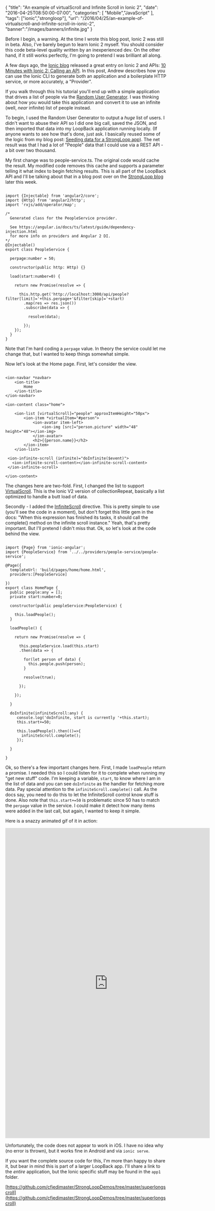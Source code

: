 
{
	"title": "An example of virtualScroll and Infinite Scroll in Ionic 2",
	"date": "2016-04-25T08:50:00-07:00",
	"categories": [
		"Mobile","JavaScript"
	],
	"tags": ["ionic","strongloop"],
	"url": "/2016/04/25/an-example-of-virtualscroll-and-infinite-scroll-in-ionic-2",
	"banner":"/images/banners/infinite.jpg"
}

Before I begin, a warning. At the time I wrote this blog post, Ionic 2 was still in beta. Also, I've barely begun to learn Ionic 2 myself. You should consider this code beta-level quality written by an inexperienced dev. On the other hand, if it still works perfectly, I'm going to pretend I was brilliant all along.

<!--more-->

A few days ago, the [Ionic blog](http://blog.ionic.io) released a great entry on Ionic 2 and APIs: [10 Minutes with Ionic 2: Calling an API](http://blog.ionic.io/10-minutes-with-ionic-2-calling-an-api/). In this post, Andrew describes how you can use the Ionic CLI to generate both an application and a boilerplate HTTP service, or more accurately, a "Provider". 

If you walk through this his tutorial you'll end up with a simple application that drives a list of people via the [Random User Generator](https://randomuser.me/). I was thinking about how you would take this application and convert it to use an infinite (well, *near* infinite) list of people instead. 

To begin, I used the Random User Generator to output a *huge* list of users. I didn't want to abuse their API so I did one big call, saved the JSON, and then imported that data into my LoopBack application running locally. (If anyone wants to see how that's done, just ask. I basically reused some of the logic from my blog post: [Seeding data for a StrongLoop app](https://www.raymondcamden.com/2016/01/06/seeding-data-for-a-strongloop-app/)). The net result was that I had a lot of "People" data that I could use via a REST API - a bit over two thousand.

My first change was to people-service.ts. The original code would cache the result. My modified code removes this cache and supports a parameter telling it what index to begin fetching results. This is all part of the LoopBack API and I'll be talking about that in a blog post over on the [StrongLoop blog](https://strongloop.com/strongblog/) later this week.

<pre><code class="language-javascript">
import {Injectable} from 'angular2/core';
import {Http} from 'angular2/http';
import 'rxjs/add/operator/map';

/*
  Generated class for the PeopleService provider.

  See https://angular.io/docs/ts/latest/guide/dependency-injection.html
  for more info on providers and Angular 2 DI.
*/
@Injectable()
export class PeopleService {

  perpage:number = 50;
  
  constructor(public http: Http) {}

  load(start:number=0) {

    return new Promise(resolve =&gt; {
      
      this.http.get('http://localhost:3000/api/people?filter[limit]='+this.perpage+'&filter[skip]='+start)
        .map(res =&gt; res.json())
        .subscribe(data =&gt; {

          resolve(data);

        });
    });
  }
}
</code></pre>

Note that I'm hard coding a `perpage` value. In theory the service could let me change that, but I wanted to keep things somewhat simple. 

Now let's look at the Home page. First, let's consider the view.

<pre><code class="language-markup">
&lt;ion-navbar *navbar&gt;
	&lt;ion-title&gt;
		Home
	&lt;&#x2F;ion-title&gt;
&lt;&#x2F;ion-navbar&gt;

&lt;ion-content class=&quot;home&quot;&gt;
	
	&lt;ion-list [virtualScroll]=&quot;people&quot; approxItemHeight=&quot;50px&quot;&gt;
		&lt;ion-item *virtualItem=&quot;#person&quot;&gt;
			&lt;ion-avatar item-left&gt;
				&lt;ion-img [src]=&quot;person.picture&quot; width=&quot;48&quot; height=&quot;48&quot;&gt;&lt;&#x2F;ion-img&gt;
			&lt;&#x2F;ion-avatar&gt;
			&lt;h2&gt;{{person.name}}&lt;&#x2F;h2&gt;
		&lt;&#x2F;ion-item&gt;
	&lt;&#x2F;ion-list&gt;

 &lt;ion-infinite-scroll (infinite)=&quot;doInfinite($event)&quot;&gt;
   &lt;ion-infinite-scroll-content&gt;&lt;&#x2F;ion-infinite-scroll-content&gt;
 &lt;&#x2F;ion-infinite-scroll&gt;
 	
&lt;&#x2F;ion-content&gt;
</code></pre>

The changes here are two-fold. First, I changed the list to support [VirtualScroll](http://ionicframework.com/docs/v2/api/components/virtual-scroll/VirtualScroll/). This is the Ionic V2 version of collectionRepeat, basically a list optimized to handle a butt load of data.

Secondly - I added the [InfiniteScroll](http://ionicframework.com/docs/v2/api/components/infinite-scroll/InfiniteScroll/) directive. This is pretty simple to use (you'll see the code in a moment), but don't forget this little gem in the docs: "When this expression has finished its tasks, it should call the complete() method on the infinite scroll instance." Yeah, that's pretty important. But I'll pretend I didn't miss that. Ok, so let's look at the code behind the view.

<pre><code class="language-javascript">
import {Page} from &#x27;ionic-angular&#x27;;
import {PeopleService} from &#x27;..&#x2F;..&#x2F;providers&#x2F;people-service&#x2F;people-service&#x27;;

@Page({
  templateUrl: &#x27;build&#x2F;pages&#x2F;home&#x2F;home.html&#x27;,
  providers:[PeopleService]
  
})
export class HomePage {
  public people:any = [];
  private start:number=0;
  
  constructor(public peopleService:PeopleService) {
    
    this.loadPeople();
  }
  
  loadPeople() {
    
    return new Promise(resolve =&gt; {
      
      this.peopleService.load(this.start)
      .then(data =&gt; {
        
        for(let person of data) {
          this.people.push(person);
        }
        
        resolve(true);
        
      });
            
    });

  }
  
  doInfinite(infiniteScroll:any) {
     console.log(&#x27;doInfinite, start is currently &#x27;+this.start);
     this.start+=50;
     
     this.loadPeople().then(()=&gt;{
       infiniteScroll.complete();
     });
     
  }

}
</code></pre>

Ok, so there's a few important changes here. First, I made `loadPeople` return a promise. I needed this so I could listen for it to complete when running my "get new stuff" code. I'm keeping a variable, `start`, to know where I am in the list of data and you can see `doInfinite` as the handler for fetching more data. Pay special attention to the `infiniteScroll.complete()` call. As the docs say, you need to do this to let the InfiniteScroll control know stuff is done. Also note that `this.start+=50` is problematic since 50 has to match the `perpage` value in the service. I could make it detect how many items were added in the last call, but again, I wanted to keep it simple.

Here is a snazzy animated gif of it in action:

<iframe src='https://gfycat.com/ifr/TediousThoroughGermanwirehairedpointer' frameborder='0' scrolling='no' width='640' height='969.6969696969696' allowfullscreen></iframe>

Unfortunately, the code does not appear to work in iOS. I have no idea why (no error is thrown), but it works fine in Android and via `ionic serve`. 

If you want the complete source code for this, I'm more than happy to share it, but bear in mind this is part of a larger LoopBack app. I'll share a link to the *entire* application, but the Ionic specific stuff may be found in the `app1` folder.

[https://github.com/cfjedimaster/StrongLoopDemos/tree/master/superlongscroll](https://github.com/cfjedimaster/StrongLoopDemos/tree/master/superlongscroll)

